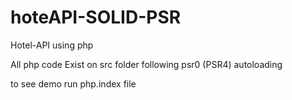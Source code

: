 # hoteAPI-SOLID-PSR
Hotel-API using php 

All php code Exist on src folder 
following psr0 (PSR4) autoloading 

to see demo run php.index file 
